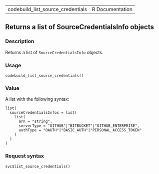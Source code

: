 <table style="width: 100%;">
<tbody>
<tr class="odd">
<td>codebuild_list_source_credentials</td>
<td style="text-align: right;">R Documentation</td>
</tr>
</tbody>
</table>

## Returns a list of SourceCredentialsInfo objects

### Description

Returns a list of `SourceCredentialsInfo` objects.

### Usage

    codebuild_list_source_credentials()

### Value

A list with the following syntax:

    list(
      sourceCredentialsInfos = list(
        list(
          arn = "string",
          serverType = "GITHUB"|"BITBUCKET"|"GITHUB_ENTERPRISE",
          authType = "OAUTH"|"BASIC_AUTH"|"PERSONAL_ACCESS_TOKEN"
        )
      )
    )

### Request syntax

    svc$list_source_credentials()
